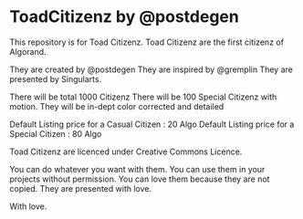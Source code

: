 # ToadCitizenz by @postdegen
This repository is for Toad Citizenz.
Toad Citizenz are the first citizenz of Algorand.

They are created by @postdegen
They are inspired by @gremplin
They are presented by Singularts.

There will be total 1000 Citizenz
There will be 100 Special Citizenz with motion.
They will be in-dept color corrected and detailed

Default Listing price for a Casual Citizen  : 20 Algo
Default Listing price for a Special Citizen : 80 Algo

Toad Citizenz are licenced under Creative Commons Licence.

You can do whatever you want with them.
You can use them in your projects without permission.
You can love them because they are not copied.
They are presented with love.

With love.
